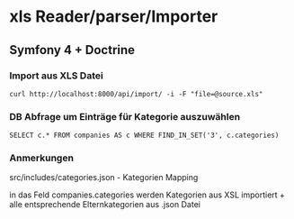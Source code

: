 # xls Reader/parser/Importer

## Symfony 4 + Doctrine

### Import aus XLS Datei

```
curl http://localhost:8000/api/import/ -i -F "file=@source.xls"
```

### DB Abfrage um Einträge für Kategorie auszuwählen

```
SELECT c.* FROM companies AS c WHERE FIND_IN_SET('3', c.categories)
```

### Anmerkungen
src/includes/categories.json - Kategorien Mapping

in das Feld companies.categories werden Kategorien aus XSL importiert + alle entsprechende Elternkategorien aus .json Datei
